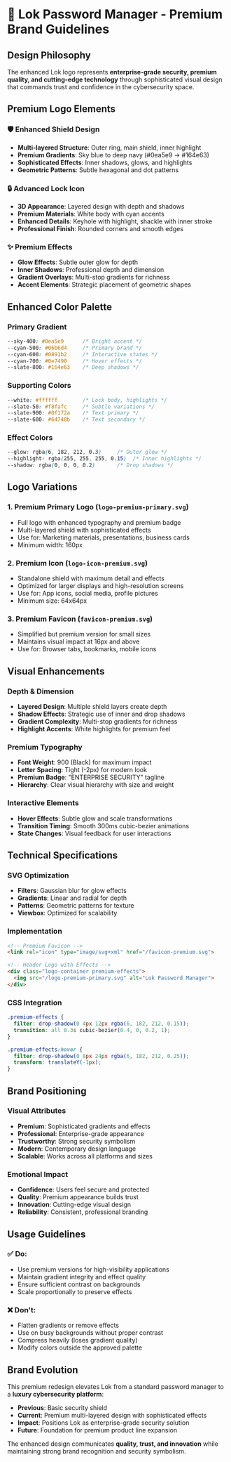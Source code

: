 # 🎨 Lok Password Manager - Premium Brand Guidelines

## Design Philosophy

The enhanced Lok logo represents **enterprise-grade security, premium quality, and cutting-edge technology** through sophisticated visual design that commands trust and confidence in the cybersecurity space.

## Premium Logo Elements

### 🛡️ **Enhanced Shield Design**
- **Multi-layered Structure**: Outer ring, main shield, inner highlight
- **Premium Gradients**: Sky blue to deep navy (#0ea5e9 → #164e63)
- **Sophisticated Effects**: Inner shadows, glows, and highlights
- **Geometric Patterns**: Subtle hexagonal and dot patterns

### 🔒 **Advanced Lock Icon**
- **3D Appearance**: Layered design with depth and shadows
- **Premium Materials**: White body with cyan accents
- **Enhanced Details**: Keyhole with highlight, shackle with inner stroke
- **Professional Finish**: Rounded corners and smooth edges

### ✨ **Premium Effects**
- **Glow Effects**: Subtle outer glow for depth
- **Inner Shadows**: Professional depth and dimension
- **Gradient Overlays**: Multi-stop gradients for richness
- **Accent Elements**: Strategic placement of geometric shapes

## Enhanced Color Palette

### Primary Gradient
```css
--sky-400: #0ea5e9      /* Bright accent */
--cyan-500: #06b6d4     /* Primary brand */
--cyan-600: #0891b2     /* Interactive states */
--cyan-700: #0e7490     /* Hover effects */
--slate-800: #164e63    /* Deep shadows */
```

### Supporting Colors
```css
--white: #ffffff        /* Lock body, highlights */
--slate-50: #f8fafc     /* Subtle variations */
--slate-900: #0f172a    /* Text primary */
--slate-600: #64748b    /* Text secondary */
```

### Effect Colors
```css
--glow: rgba(6, 182, 212, 0.3)     /* Outer glow */
--highlight: rgba(255, 255, 255, 0.15)  /* Inner highlights */
--shadow: rgba(0, 0, 0, 0.2)       /* Drop shadows */
```

## Logo Variations

### 1. **Premium Primary Logo** (`logo-premium-primary.svg`)
- Full logo with enhanced typography and premium badge
- Multi-layered shield with sophisticated effects
- Use for: Marketing materials, presentations, business cards
- Minimum width: 160px

### 2. **Premium Icon** (`logo-icon-premium.svg`)
- Standalone shield with maximum detail and effects
- Optimized for larger displays and high-resolution screens
- Use for: App icons, social media, profile pictures
- Minimum size: 64x64px

### 3. **Premium Favicon** (`favicon-premium.svg`)
- Simplified but premium version for small sizes
- Maintains visual impact at 16px and above
- Use for: Browser tabs, bookmarks, mobile icons

## Visual Enhancements

### **Depth & Dimension**
- **Layered Design**: Multiple shield layers create depth
- **Shadow Effects**: Strategic use of inner and drop shadows
- **Gradient Complexity**: Multi-stop gradients for richness
- **Highlight Accents**: White highlights for premium feel

### **Premium Typography**
- **Font Weight**: 900 (Black) for maximum impact
- **Letter Spacing**: Tight (-2px) for modern look
- **Premium Badge**: "ENTERPRISE SECURITY" tagline
- **Hierarchy**: Clear visual hierarchy with size and weight

### **Interactive Elements**
- **Hover Effects**: Subtle glow and scale transformations
- **Transition Timing**: Smooth 300ms cubic-bezier animations
- **State Changes**: Visual feedback for user interactions

## Technical Specifications

### **SVG Optimization**
- **Filters**: Gaussian blur for glow effects
- **Gradients**: Linear and radial for depth
- **Patterns**: Geometric patterns for texture
- **Viewbox**: Optimized for scalability

### **Implementation**
```html
<!-- Premium Favicon -->
<link rel="icon" type="image/svg+xml" href="/favicon-premium.svg">

<!-- Header Logo with Effects -->
<div class="logo-container premium-effects">
  <img src="/logo-premium-primary.svg" alt="Lok Password Manager">
</div>
```

### **CSS Integration**
```css
.premium-effects {
  filter: drop-shadow(0 4px 12px rgba(6, 182, 212, 0.15));
  transition: all 0.3s cubic-bezier(0.4, 0, 0.2, 1);
}

.premium-effects:hover {
  filter: drop-shadow(0 8px 24px rgba(6, 182, 212, 0.25));
  transform: translateY(-1px);
}
```

## Brand Positioning

### **Visual Attributes**
- **Premium**: Sophisticated gradients and effects
- **Professional**: Enterprise-grade appearance
- **Trustworthy**: Strong security symbolism
- **Modern**: Contemporary design language
- **Scalable**: Works across all platforms and sizes

### **Emotional Impact**
- **Confidence**: Users feel secure and protected
- **Quality**: Premium appearance builds trust
- **Innovation**: Cutting-edge visual design
- **Reliability**: Consistent, professional branding

## Usage Guidelines

### ✅ **Do:**
- Use premium versions for high-visibility applications
- Maintain gradient integrity and effect quality
- Ensure sufficient contrast on backgrounds
- Scale proportionally to preserve effects

### ❌ **Don't:**
- Flatten gradients or remove effects
- Use on busy backgrounds without proper contrast
- Compress heavily (loses gradient quality)
- Modify colors outside the approved palette

## Brand Evolution

This premium redesign elevates Lok from a standard password manager to a **luxury cybersecurity platform**:

- **Previous**: Basic security shield
- **Current**: Premium multi-layered design with sophisticated effects
- **Impact**: Positions Lok as enterprise-grade security solution
- **Future**: Foundation for premium product line expansion

The enhanced design communicates **quality, trust, and innovation** while maintaining strong brand recognition and security symbolism.